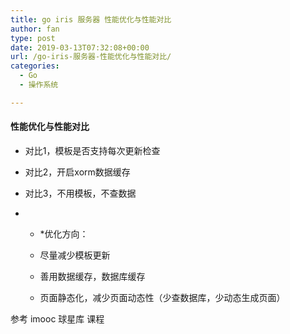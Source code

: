 ```yaml
---
title: go iris 服务器 性能优化与性能对比
author: fan
type: post
date: 2019-03-13T07:32:08+00:00
url: /go-iris-服务器-性能优化与性能对比/
categories:
  - Go
  - 操作系统

---
```

#### 性能优化与性能对比

  * 对比1，模板是否支持每次更新检查
  * 对比2，开启xorm数据缓存
  * 对比3，不用模板，不查数据

* * *优化方向：</p> 

  * 尽量减少模板更新
  * 善用数据缓存，数据库缓存
  * 页面静态化，减少页面动态性（少查数据库，少动态生成页面）

参考 imooc 球星库 课程